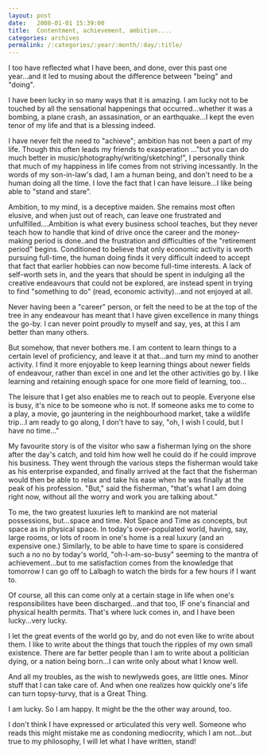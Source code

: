 ```yaml
---
layout: post
date:	2008-01-01 15:39:00
title:  Contentment, achievement, ambition....
categories: archives
permalink: /:categories/:year/:month/:day/:title/
---
```

I too have reflected what I have been, and done, over this past one year...and it led to musing about the difference between "being" and "doing".

 I have been lucky in so many ways that it is amazing. I am lucky not to be touched by all the sensational happenings that occurred...whether it was a bombing, a plane crash, an assasination, or an earthquake...I kept the even tenor of my life and that is a blessing indeed.

I have never felt the need to "achieve"; ambition has not been a part of my life. Though this often leads my friends to exasperation ..."but you can do much better in music/photography/writing/sketching!", I personally think that much of my happiness in life comes from not striving incessantly. In the words of my son-in-law's dad, I am a human being, and don't need to be a human doing all the time. I love the fact that I can have leisure...I like being able to "stand and stare". 


Ambition, to my mind, is a deceptive maiden. She remains most often elusive, and when just out of reach, can leave one frustrated and unfulfilled....Ambition is what every business school teaches, but they never teach how to handle that kind of drive once the career and the money-making period is done..and the frustration and difficulties of the "retirement period" begins. Conditioned to believe that only economic activity is worth pursuing full-time, the human doing finds it very difficult indeed to accept that fact that earlier hobbies can now become full-time interests. A lack of self-worth sets in, and the years that should be spent in indulging all the creative endeavours that could not be explored, are instead spent in trying to find "something to do" (read, economic activity)...and not enjoyed at all.


Never having been a "career" person, or felt the need to be at the top of the tree in any endeavour has meant that I have given excellence in many things the go-by. I can never point proudly to myself and say, yes, at this I am better than many others. 

But somehow, that never bothers me. I am content to learn things to a certain level of proficiency, and leave it at that...and turn my mind to another activity. I find it more enjoyable to keep learning things about newer fields of endeavour, rather than excel in one and let the other activities go by. I like learning and retaining enough space for one more field of learning, too...

The leisure that I get also enables me to reach out to people. Everyone else is busy, it's nice to be someone who is not. If someone asks me to come to a play, a movie, go jauntering in the neighbourhood market, take a wildlife trip...I am ready to go along, I don't have to say, "oh, I wish I could, but I have no time..."

My favourite story is of the visitor who saw a fisherman lying on the shore after the day's catch, and told him how well he could do if he could improve his business. They went through the various steps the fisherman would take as his enterprise expanded, and finally arrived at the fact that the fisherman would then be able to relax and take his ease when he was finally at the peak of his profession. "But," said the fisherman, "that's what I am doing right now, without all the worry and work you are talking about."

To me, the two greatest luxuries left to mankind are not material possessions, but...space and time. Not Space and Time as concepts, but space as in physical space. In today's over-populated world, having, say, large rooms, or lots of room in one's home is a real luxury (and an expensive one.) Similarly, to be able to have time to spare is considered such a no no by today's world, "oh-I-am-so-busy" seeming to the mantra of achievement...but to me satisfaction comes from the knowledge that tomorrow I can go off to Lalbagh to watch the birds for a few hours if I want to. 

Of course, all this can come only at a certain stage in life when one's responsibilites have been discharged...and that too, IF one's financial and physical health permits. That's where luck comes in, and I have been lucky...very lucky.

I let the great events of the world go by, and do not even like to write about them. I like to write about the things that touch the ripples of my own small existence. There are far better people than I am to write about a politician dying, or a nation being born...I can write only about what I know well.

And all my troubles, as the wish  to newlyweds goes, are little ones. Minor stuff that I can take care of. And when one realizes how quickly one's life can turn topsy-turvy, that is a Great Thing.

I am lucky. So I am happy. It might be the the other way around, too.

I don't think I have expressed or articulated  this very well. Someone who reads this might mistake me as condoning mediocrity, which I am not...but true to my philosophy, I will let what I have written, stand!

